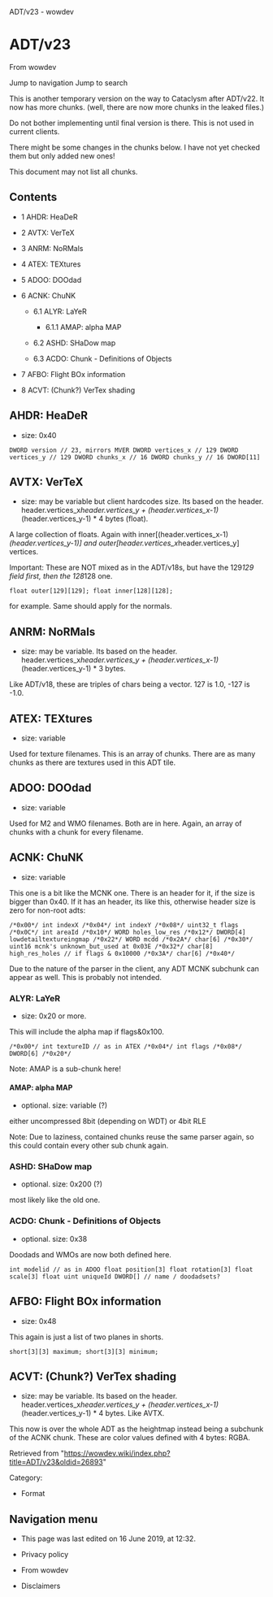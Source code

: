 ADT/v23 - wowdev

# ADT/v23

From wowdev

Jump to navigation Jump to search

This is another temporary version on the way to Cataclysm after ADT/v22. It now has more chunks. (well, there are now more chunks in the leaked files.)

Do not bother implementing until final version is there. This is not used in current clients.

There might be some changes in the chunks below. I have not yet checked them but only added new ones!

This document may not list all chunks.

## Contents

* 1 AHDR: HeaDeR
* 2 AVTX: VerTeX
* 3 ANRM: NoRMals
* 4 ATEX: TEXtures
* 5 ADOO: DOOdad
* 6 ACNK: ChuNK

  + 6.1 ALYR: LaYeR

    - 6.1.1 AMAP: alpha MAP
  + 6.2 ASHD: SHaDow map
  + 6.3 ACDO: Chunk - Definitions of Objects
* 7 AFBO: Flight BOx information
* 8 ACVT: (Chunk?) VerTex shading

## AHDR: HeaDeR

* size: 0x40

```
DWORD version // 23, mirrors MVER DWORD vertices_x // 129 DWORD vertices_y // 129 DWORD chunks_x // 16 DWORD chunks_y // 16 DWORD[11]
```

## AVTX: VerTeX

* size: may be variable but client hardcodes size. Its based on the header. header.vertices_x*header.vertices_y + (header.vertices_x-1)*(header.vertices_y-1) * 4 bytes (float).

A large collection of floats. Again with inner[(header.vertices_x-1)*(header.vertices_y-1)] and outer[header.vertices_x*header.vertices_y] vertices.

Important: These are NOT mixed as in the ADT/v18s, but have the 129*129 field first, then the 128*128 one.

```
float outer[129][129]; float inner[128][128];
```

for example. Same should apply for the normals.

## ANRM: NoRMals

* size: may be variable. Its based on the header. header.vertices_x*header.vertices_y + (header.vertices_x-1)*(header.vertices_y-1) * 3 bytes.

Like ADT/v18, these are triples of chars being a vector. 127 is 1.0, -127 is -1.0.

## ATEX: TEXtures

* size: variable

Used for texture filenames. This is an array of chunks. There are as many chunks as there are textures used in this ADT tile.

## ADOO: DOOdad

* size: variable

Used for M2 and WMO filenames. Both are in here. Again, an array of chunks with a chunk for every filename.

## ACNK: ChuNK

* size: variable

This one is a bit like the MCNK one. There is an header for it, if the size is bigger than 0x40. If it has an header, its like this, otherwise header size is zero for non-root adts:

```
/*0x00*/ int indexX /*0x04*/ int indexY /*0x08*/ uint32_t flags /*0x0C*/ int areaId /*0x10*/ WORD holes_low_res /*0x12*/ DWORD[4] lowdetailtextureingmap /*0x22*/ WORD mcdd /*0x2A*/ char[6] /*0x30*/ uint16 mcnk's unknown_but_used at 0x03E /*0x32*/ char[8] high_res_holes // if flags & 0x10000 /*0x3A*/ char[6] /*0x40*/
```

Due to the nature of the parser in the client, any ADT MCNK subchunk can appear as well. This is probably not intended.

### ALYR: LaYeR

* size: 0x20 or more.

This will include the alpha map if flags&0x100.

```
/*0x00*/ int textureID // as in ATEX /*0x04*/ int flags /*0x08*/ DWORD[6] /*0x20*/
```

Note: AMAP is a sub-chunk here!

#### AMAP: alpha MAP

* optional. size: variable (?)

either uncompressed 8bit (depending on WDT) or 4bit RLE

Note: Due to laziness, contained chunks reuse the same parser again, so this could contain every other sub chunk again.

### ASHD: SHaDow map

* optional. size: 0x200 (?)

most likely like the old one.

### ACDO: Chunk - Definitions of Objects

* optional. size: 0x38

Doodads and WMOs are now both defined here.

```
int modelid // as in ADOO float position[3] float rotation[3] float scale[3] float uint uniqueId DWORD[] // name / doodadsets?
```

## AFBO: Flight BOx information

* size: 0x48

This again is just a list of two planes in shorts.

```
short[3][3] maximum; short[3][3] minimum;
```

## ACVT: (Chunk?) VerTex shading

* size: may be variable. Its based on the header. header.vertices_x*header.vertices_y + (header.vertices_x-1)*(header.vertices_y-1) * 4 bytes. Like AVTX.

This now is over the whole ADT as the heightmap instead being a subchunk of the ACNK chunk. These are color values defined with 4 bytes: RGBA.

Retrieved from "https://wowdev.wiki/index.php?title=ADT/v23&oldid=26893"

Category:

* Format

## Navigation menu

* This page was last edited on 16 June 2019, at 12:32.

* Privacy policy
* From wowdev
* Disclaimers